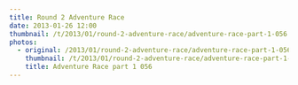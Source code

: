 ```yaml
---
title: Round 2 Adventure Race
date: 2013-01-26 12:00
thumbnail: /t/2013/01/round-2-adventure-race/adventure-race-part-1-056.jpg
photos:
  - original: /2013/01/round-2-adventure-race/adventure-race-part-1-056.jpg
    thumbnail: /t/2013/01/round-2-adventure-race/adventure-race-part-1-056.jpg
    title: Adventure Race part 1 056
---
```

